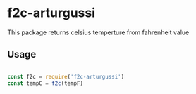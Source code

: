 # f2c-arturgussi

This package returns celsius temperture from fahrenheit value

## Usage

```javascript

const f2c = require('f2c-arturgussi')
const tempC = f2c(tempF)
```